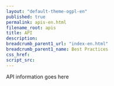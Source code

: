 ```yaml
---
layout: "default-theme-ogpl-en"
published: true
permalink: apis-en.html
filename_root: apis
title: API
description:
breadcrumb_parent1_url: "index-en.html"
breadcrumb_parent1_name: Best Practices
css_href:
script_src:
---
```


API information goes here
